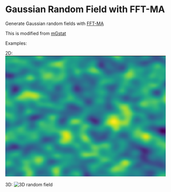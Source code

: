 # Gaussian Random Field with FFT-MA

Generate Gaussian random fields with [FFT-MA](https://link.springer.com/article/10.1023/A:1007542406333)

This is modified from [mGstat](https://github.com/cultpenguin/mGstat)

Examples:

2D: ![2D random field](figures/random_field_2d.png)

3D: ![3D random field](figures/random_filed_3d.png)


